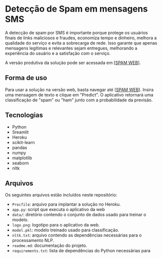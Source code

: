 # Detecção de Spam em mensagens SMS

A detecção de spam por SMS é importante porque protege os usuários finais de links maliciosos e fraudes, economiza tempo e dinheiro, melhora a qualidade do serviço e evita a sobrecarga de rede. Isso garante que apenas mensagens legítimas e relevantes sejam entregues, melhorando a experiência do usuário e a satisfação com o serviço.

A versão produtiva da solução pode ser acessada em [[SPAM WEB](https://spam-prod-michelle.herokuapp.com/)].


## Forma de uso

Para usar a solução na versão web, basta navegar até [[SPAM WEB](https://spam-prod-michelle.herokuapp.com/)]. Insira uma mensagem de texto e clique em "Predict". O aplicativo retornará uma classificação de "spam" ou "ham" junto com a probabilidade da previsão.



## Tecnologias

- Python
- Sreamlit
- Heroku
- scikit-learn
- pandas
- numpy
- matplotlib
- seaborn
- nltk



## Arquivos

Os seguintes arquivos estão incluídos neste repositório:
- `Procfile`: arquivo para implantar a solução no Heroku.
- `app.py`: script que executa o aplicativo da web
- `data/`: diretório contendo o conjunto de dados usado para treinar o modelo.
- `logo.png`: logotipo para o aplicativo da web.
- `model.pkl`: modelo treinado usado para classificação.
- `nltk.txt`: arquivo contendo as dependências necessárias para o processamento NLP.
- `readme.md`: documentação do projeto.
- `requirements.txt`: lista de dependências do Python necessárias para
